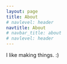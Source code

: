 ```yaml
---
layout: page
title: About
# navlevel: header
navtitle: About
# navbar_title: about
# navlevel: header
---
```


I like making things. :)


